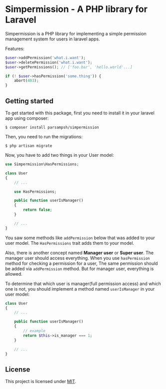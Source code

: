 # Simpermission - A PHP library for Laravel
Simpermission is a PHP library for implementing a simple permission management system for users in laravel apps.

Features:

```php
$user->addPermission('what.i.want');
$user->deletePermission('what.i.want');
$user->getPermissions(); // ['foo.bar', 'hello.world'...]

if (! $user->hasPermission('some.thing')) {
    abort(403);
}
```

## Getting started
To get started with this package, first you need to install it in your laravel app using composer:

```shell
$ composer install parsampsh/simpermission
```

Then, you need to run the migrations:

```shell
$ php artisan migrate
```

Now, you have to add two things in your User model:

```php
use Simpermission\HasPermissions;

class User
{
    // ...

    use HasPermissions;

    public function userIsManager()
    {
        return false;
    }

    // ...
}
```

You saw some methods like `addPermission` below that was added to your user model.
The `HasPermissions` trait adds them to your model.

Also, there is another concept named **Manager user** or **Super user**.
The manager user should access everything.
When you use `hasPermission` method for checking a permission for a user,
The same permission should be added via `addPermission` method.
But for manager user, everything is allowed.

To determine that which user is manager(full permission access) and which one is not,
you should implement a method named `userIsManager` in your user model:

```php
class User
{
    // ...

    public function userIsManager()
    {
        // example
        return $this->is_manager === 1;
    }

    // ...
}
```

## License
This project is licensed under [MIT](LICENSE).
